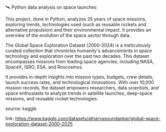 🛰️ Python data analysis on space launches

This project, done in Python, analyzes 25 years of space missions, exploring trends, technologies used (such as reusable rockets and alternative propulsion) and their environmental impact. It provides an overview of the evolution of the space sector through data.





The Global Space Exploration Dataset (2000-2024) is a meticulously curated collection that chronicles humanity's advancements in space technology and exploration over the past two decades. This dataset encompasses missions from leading space agencies, including NASA, SpaceX, ISRO, ESA, and Roscosmos.

It provides in-depth insights into mission types, budgets, crew details, launch success rates, and technological innovations. With over 10,000 mission records, the dataset empowers researchers, data scientists, and space enthusiasts to analyze trends in satellite launches, deep-space missions, and reusable rocket technologies.


source: kaggle

link: https://www.kaggle.com/datasets/atharvasoundankar/global-space-exploration-dataset-2000-2025

